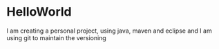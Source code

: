 # HelloWorld
I am creating a personal project, using java, maven and eclipse
and I am using git to maintain the versioning
